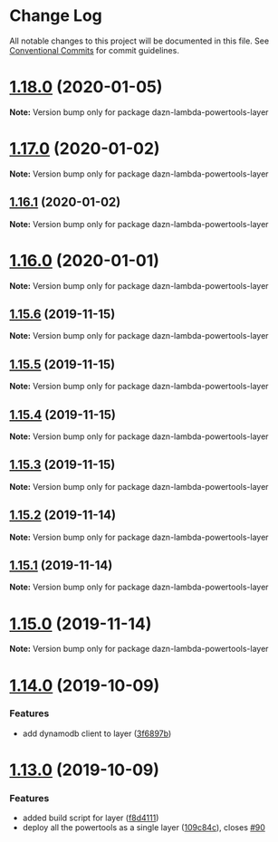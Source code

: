 # Change Log

All notable changes to this project will be documented in this file.
See [Conventional Commits](https://conventionalcommits.org) for commit guidelines.

# [1.18.0](https://github.com/getndazn/dazn-lambda-powertools/compare/v1.17.0...v1.18.0) (2020-01-05)

**Note:** Version bump only for package dazn-lambda-powertools-layer





# [1.17.0](https://github.com/getndazn/dazn-lambda-powertools/compare/v1.16.1...v1.17.0) (2020-01-02)

**Note:** Version bump only for package dazn-lambda-powertools-layer





## [1.16.1](https://github.com/getndazn/dazn-lambda-powertools/compare/v1.16.0...v1.16.1) (2020-01-02)

**Note:** Version bump only for package dazn-lambda-powertools-layer





# [1.16.0](https://github.com/getndazn/dazn-lambda-powertools/compare/v1.15.6...v1.16.0) (2020-01-01)

**Note:** Version bump only for package dazn-lambda-powertools-layer





## [1.15.6](https://github.com/getndazn/dazn-lambda-powertools/compare/v1.15.5...v1.15.6) (2019-11-15)

**Note:** Version bump only for package dazn-lambda-powertools-layer





## [1.15.5](https://github.com/getndazn/dazn-lambda-powertools/compare/v1.15.4...v1.15.5) (2019-11-15)

**Note:** Version bump only for package dazn-lambda-powertools-layer





## [1.15.4](https://github.com/getndazn/dazn-lambda-powertools/compare/v1.15.3...v1.15.4) (2019-11-15)

**Note:** Version bump only for package dazn-lambda-powertools-layer





## [1.15.3](https://github.com/getndazn/dazn-lambda-powertools/compare/v1.15.2...v1.15.3) (2019-11-15)

**Note:** Version bump only for package dazn-lambda-powertools-layer





## [1.15.2](https://github.com/getndazn/dazn-lambda-powertools/compare/v1.15.1...v1.15.2) (2019-11-14)

**Note:** Version bump only for package dazn-lambda-powertools-layer





## [1.15.1](https://github.com/getndazn/dazn-lambda-powertools/compare/v1.15.0...v1.15.1) (2019-11-14)

**Note:** Version bump only for package dazn-lambda-powertools-layer





# [1.15.0](https://github.com/getndazn/dazn-lambda-powertools/compare/v1.14.0...v1.15.0) (2019-11-14)

**Note:** Version bump only for package dazn-lambda-powertools-layer





# [1.14.0](https://github.com/getndazn/dazn-lambda-powertools/compare/v1.13.0...v1.14.0) (2019-10-09)


### Features

* add dynamodb client to layer ([3f6897b](https://github.com/getndazn/dazn-lambda-powertools/commit/3f6897b))





# [1.13.0](https://github.com/getndazn/dazn-lambda-powertools/compare/v1.12.1...v1.13.0) (2019-10-09)


### Features

* added build script for layer ([f8d4111](https://github.com/getndazn/dazn-lambda-powertools/commit/f8d4111))
* deploy all the powertools as a single layer ([109c84c](https://github.com/getndazn/dazn-lambda-powertools/commit/109c84c)), closes [#90](https://github.com/getndazn/dazn-lambda-powertools/issues/90)
